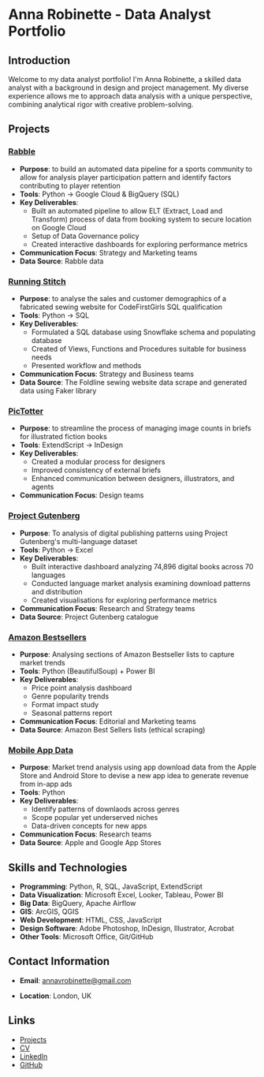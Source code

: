 # Anna Robinette - Data Analyst Portfolio

## Introduction
Welcome to my data analyst portfolio! I'm Anna Robinette, a skilled data analyst with a background in design and project management. My diverse experience allows me to approach data analysis with a unique perspective, combining analytical rigor with creative problem-solving.

## Projects
### [**Rabble**](./projects/Rabble/readme.md)
- **Purpose**: to build an automated data pipeline for a sports community to allow for analysis player participation pattern and identify factors contributing to player retention
- **Tools**: Python → Google Cloud & BigQuery (SQL)
- **Key Deliverables**:
  - Built an automated pipeline to allow ELT (Extract, Load and Transform) process of data from booking system to secure location on Google Cloud
  - Setup of Data Governance policy
  - Created interactive dashboards for exploring performance metrics
- **Communication Focus**: Strategy and Marketing teams
- **Data Source**: Rabble data

### [**Running Stitch**](./projects/SewingPatternMarketDatabase/README.md)
- **Purpose**: to analyse the sales and customer demographics of a fabricated sewing website for CodeFirstGirls SQL qualification
- **Tools**: Python → SQL
- **Key Deliverables**:
  - Formulated a SQL database using Snowflake schema and populating database
  - Created of Views, Functions and Procedures suitable for business needs
  - Presented workflow and methods
- **Communication Focus**: Strategy and Business teams
- **Data Source**: The Foldline sewing website data scrape and generated data using Faker library

### [**PicTotter**](https://github.com/annarobinette/PicTotter/blob/main/README.md)
- **Purpose**: to streamline the process of managing image counts in briefs for illustrated fiction books
- **Tools**: ExtendScript → InDesign
- **Key Deliverables**:
  - Created a modular process for designers
  - Improved consistency of external briefs
  - Enhanced communication between designers, illustrators, and agents
- **Communication Focus**: Design teams


### [**Project Gutenberg**](./projects/ProjectGutenberg_Analysis/README.md)
- **Purpose**: To analysis of digital publishing patterns using Project Gutenberg's multi-language dataset
- **Tools**: Python → Excel
- **Key Deliverables**:
  - Built interactive dashboard analyzing 74,896 digital books across 70 languages
  - Conducted language market analysis examining download patterns and distribution
  - Created visualisations for exploring performance metrics
- **Communication Focus**: Research and Strategy teams
- **Data Source**: Project Gutenberg catalogue


### [**Amazon Bestsellers**](./projects/AmazonBestseller_Analysis/README.md)
- **Purpose**: Analysing sections of Amazon Bestseller lists to capture market trends
- **Tools**: Python (BeautifulSoup) + Power BI
- **Key Deliverables**: 
  - Price point analysis dashboard
  - Genre popularity trends
  - Format impact study
  - Seasonal patterns report
- **Communication Focus**: Editorial and Marketing teams
- **Data Source**: Amazon Best Sellers lists (ethical scraping)


### [**Mobile App Data**](./projects/AnalysingMobileAppData/AnalyzingMobileAppData.ipynb)
- **Purpose**: Market trend analysis using app download data from the Apple Store and Android Store to devise a new app idea to generate revenue from in-app ads
- **Tools**: Python 
- **Key Deliverables**: 
  - Identify patterns of downlaods across genres
  - Scope popular yet underserved niches
  - Data-driven concepts for new apps
- **Communication Focus**: Research teams
- **Data Source**: Apple and Google App Stores

## Skills and Technologies
- **Programming**: Python, R, SQL, JavaScript, ExtendScript
- **Data Visualization**: Microsoft Excel, Looker, Tableau, Power BI
- **Big Data**: BigQuery, Apache Airflow
- **GIS**: ArcGIS, QGIS
- **Web Development**: HTML, CSS, JavaScript
- **Design Software**: Adobe Photoshop, InDesign, Illustrator, Acrobat
- **Other Tools**: Microsoft Office, Git/GitHub

## Contact Information
- **Email**: annavrobinette@gmail.com
<!-- - **Phone**: 07875927172 > -->
- **Location**: London, UK

## Links
- [Projects](./projects)
- [CV](./CV/AnnaRobinette_CV.pdf)
- [LinkedIn](https://www.linkedin.com/in/anna-robinette-86785457/) 
- [GitHub](https://github.com/annarobinette) 